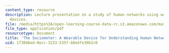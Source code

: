 ```yaml
---
content_type: resource
description: Lecture presentation on a study of human networks using wearable sensor
  devices.
file: /media/https%3A/open-learning-course-data-rc.s3.amazonaws.com/mas-966-digital-anthropology-spring-2003/1f3046ed0ecc3233535fb0e4fe30b2c0_choudhury.pdf
file_type: application/pdf
resourcetype: Document
title: 'The Sociometer: A Wearable Device for Understanding Human Networks'
uid: 1f3046ed-0ecc-3233-535f-b0e4fe30b2c0
---
```

